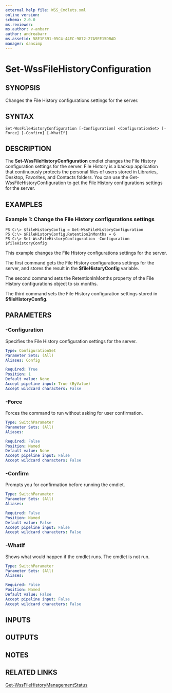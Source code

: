```yaml
---
external help file: WSS_Cmdlets.xml
online version: 
schema: 2.0.0
ms.reviewer:
ms.author: v-anbarr
author: andreabarr
ms.assetid: 58E1F391-05C4-44EC-9872-27A9EE15DBAD
manager: dansimp
---
```


# Set-WssFileHistoryConfiguration

## SYNOPSIS
Changes the File History configurations settings for the server.

## SYNTAX

```
Set-WssFileHistoryConfiguration [-Configuration] <ConfigurationSet> [-Force] [-Confirm] [-WhatIf]
```

## DESCRIPTION
The **Set-WssFileHistoryConfiguration** cmdlet changes the File History configuration settings for the server.
File History is a backup application that continuously protects the personal files of users stored in Libraries, Desktop, Favorites, and Contacts folders.
You can use the Get-WssFileHistoryConfiguration to get the File History configurations settings for the server.

## EXAMPLES

### Example 1: Change the File History configurations settings
```
PS C:\> $fileHistoryConfig = Get-WssFileHistoryConfiguration
PS C:\> $FileHistoryConfig.RetentionInMonths = 6
PS C:\> Set-WssFileHistoryConfiguration -Configuration $fileHistoryConfig
```

This example changes the File History configurations settings for the server.

The first command gets the File History configurations settings for the server, and stores the result in the **$fileHistoryConfig** variable.

The second command sets the RetentionInMonths property of the File History configurations object to six months.

The third command sets the File History configuration settings stored in **$fileHistoryConfig**.

## PARAMETERS

### -Configuration
Specifies the File History configuration settings for the server.

```yaml
Type: ConfigurationSet
Parameter Sets: (All)
Aliases: Config

Required: True
Position: 1
Default value: None
Accept pipeline input: True (ByValue)
Accept wildcard characters: False
```

### -Force
Forces the command to run without asking for user confirmation.

```yaml
Type: SwitchParameter
Parameter Sets: (All)
Aliases: 

Required: False
Position: Named
Default value: None
Accept pipeline input: False
Accept wildcard characters: False
```

### -Confirm
Prompts you for confirmation before running the cmdlet.

```yaml
Type: SwitchParameter
Parameter Sets: (All)
Aliases: 

Required: False
Position: Named
Default value: False
Accept pipeline input: False
Accept wildcard characters: False
```

### -WhatIf
Shows what would happen if the cmdlet runs.
The cmdlet is not run.

```yaml
Type: SwitchParameter
Parameter Sets: (All)
Aliases: 

Required: False
Position: Named
Default value: False
Accept pipeline input: False
Accept wildcard characters: False
```

## INPUTS

## OUTPUTS

## NOTES

## RELATED LINKS

[Get-WssFileHistoryManagementStatus](./Get-WssFileHistoryManagementStatus.md)

